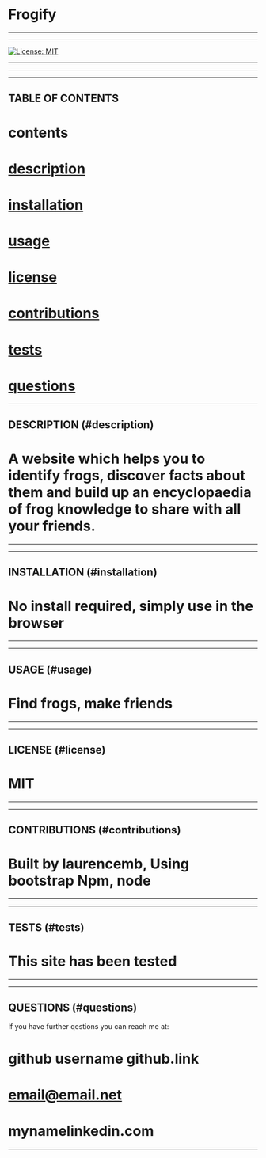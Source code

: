 # Frogify
---------------------------------------------------------

______________________________________________________________
[![License: MIT](https://img.shields.io/badge/License-MIT-yellow.svg)](https://opensource.org/licenses/MIT)
______________________________________________________________
______________________________________________________________
______________________________________________________________
TABLE OF CONTENTS
--------------------------------------------------------------
# contents 
# [description](#description)
# [installation](#installation)
# [usage](#usage)
# [license](#license)
# [contributions](#contributions)
# [tests](#tests)
# [questions](#questions)

______________________________________________________________
DESCRIPTION (#description)
--------------------------------------------------------------
# A website which helps you to identify frogs, discover facts about them and build up an encyclopaedia of frog knowledge to share with all your friends. 
______________________________________________________________
______________________________________________________________
INSTALLATION (#installation)
--------------------------------------------------------------
# No install required, simply use in the browser
______________________________________________________________
______________________________________________________________
USAGE (#usage)
--------------------------------------------------------------
# Find frogs, make friends
______________________________________________________________
______________________________________________________________
LICENSE (#license)
--------------------------------------------------------------
# MIT
______________________________________________________________
______________________________________________________________
CONTRIBUTIONS (#contributions)
--------------------------------------------------------------
# Built by laurencemb, Using bootstrap Npm, node
______________________________________________________________
______________________________________________________________
TESTS (#tests)
--------------------------------------------------------------
# This site has been tested
______________________________________________________________
______________________________________________________________
QUESTIONS (#questions)
--------------------------------------------------------------
If you have further qestions you can reach me at:



# github username github.link
# email@email.net
# mynamelinkedin.com
______________________________________________________________



  